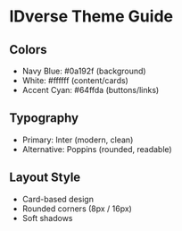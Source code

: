 # IDverse Theme Guide

## Colors
- Navy Blue: #0a192f (background)
- White: #ffffff (content/cards)
- Accent Cyan: #64ffda (buttons/links)

## Typography
- Primary: Inter (modern, clean)
- Alternative: Poppins (rounded, readable)

## Layout Style
- Card-based design
- Rounded corners (8px / 16px)
- Soft shadows

